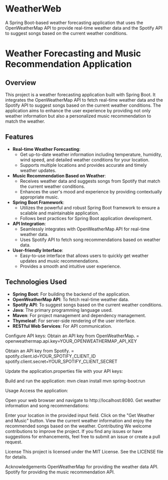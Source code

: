 # WeatherWeb
A Spring Boot-based weather forecasting application that uses the OpenWeatherMap API to provide real-time weather data and the Spotify API to suggest songs based on the current weather conditions.

# Weather Forecasting and Music Recommendation Application

## Overview
This project is a weather forecasting application built with Spring Boot. It integrates the OpenWeatherMap API to fetch real-time weather data and the Spotify API to suggest songs based on the current weather conditions. The application aims to enhance the user experience by providing not only weather information but also a personalized music recommendation to match the weather.

## Features
- **Real-time Weather Forecasting**: 
  - Get up-to-date weather information including temperature, humidity, wind speed, and detailed weather conditions for your location.
  - Supports multiple locations and provides accurate and timely weather updates.
- **Music Recommendation Based on Weather**:
  - Receives weather data and suggests songs from Spotify that match the current weather conditions.
  - Enhances the user's mood and experience by providing contextually appropriate music.
- **Spring Boot Framework**: 
  - Utilizes the powerful and robust Spring Boot framework to ensure a scalable and maintainable application.
  - Follows best practices for Spring Boot application development.
- **API Integration**:
  - Seamlessly integrates with OpenWeatherMap API for real-time weather data.
  - Uses Spotify API to fetch song recommendations based on weather data.
- **User-friendly Interface**:
  - Easy-to-use interface that allows users to quickly get weather updates and music recommendations.
  - Provides a smooth and intuitive user experience.

## Technologies Used
- **Spring Boot**: For building the backend of the application.
- **OpenWeatherMap API**: To fetch real-time weather data.
- **Spotify API**: To suggest songs based on the current weather conditions.
- **Java**: The primary programming language used.
- **Maven**: For project management and dependency management.
- **Thymeleaf**: For server-side rendering of the user interface.
- **RESTful Web Services**: For API communication.



   
Configure API keys:
Obtain an API key from OpenWeatherMap. = openweathermap.api.key=YOUR_OPENWEATHERMAP_API_KEY

Obtain an API key from Spotify. = spotify.client.id=YOUR_SPOTIFY_CLIENT_ID
spotify.client.secret=YOUR_SPOTIFY_CLIENT_SECRET

Update the application.properties file with your API keys:

Build and run the application:
mvn clean install
mvn spring-boot:run


Usage
Access the application:

Open your web browser and navigate to http://localhost:8080.
Get weather information and song recommendations:

Enter your location in the provided input field.
Click on the "Get Weather and Music" button.
View the current weather information and enjoy the recommended songs based on the weather.
Contributing
We welcome contributions to improve the project. If you find any issues or have suggestions for enhancements, feel free to submit an issue or create a pull request.

License
This project is licensed under the MIT License. See the LICENSE file for details.

Acknowledgements
OpenWeatherMap for providing the weather data API.
Spotify for providing the music recommendation API.


